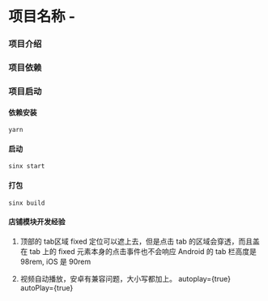 # 项目名称 - 

### 项目介绍


### 项目依赖


### 项目启动

#### 依赖安装
```
yarn
```

#### 启动
```
sinx start
```

#### 打包
```
sinx build
```


#### 店铺模块开发经验

1. 顶部的 tab区域
fixed 定位可以遮上去，但是点击 tab 的区域会穿透，而且盖在 tab 上的 fixed 元素本身的点击事件也不会响应
Android 的 tab 栏高度是 98rem, iOS 是 90rem


2. 视频自动播放，安卓有兼容问题，大小写都加上。
autoplay={true}  autoPlay={true}
